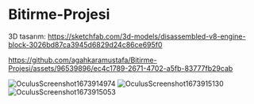 # Bitirme-Projesi

3D tasarım: https://sketchfab.com/3d-models/disassembled-v8-engine-block-3026bd87ca3945d6829d24c86ce695f0

https://github.com/agahkaramustafa/Bitirme-Projesi/assets/96539896/ec4c1789-2671-4702-a5fb-83777fb29cab

![OculusScreenshot1673914974](https://user-images.githubusercontent.com/96539896/214037014-152812a3-a728-4592-aa11-bfbc3d1a4f31.jpeg)
![OculusScreenshot1673915130](https://user-images.githubusercontent.com/96539896/214037128-0ebcd992-1f58-4018-a396-0e4f06d22a91.jpeg)
![OculusScreenshot1673915053](https://user-images.githubusercontent.com/96539896/214037140-8455ea5d-46f8-47cf-9af8-8e81d4707c54.jpeg)






